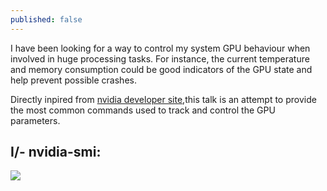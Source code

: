 ```yaml
---
published: false
---
```



I have been looking for a way to control my system GPU behaviour when involved in huge processing tasks. For instance, the current temperature and memory consumption could be good indicators of the GPU state and help prevent possible crashes.

Directly inpired from [nvidia developer site](http://developer.nvidia.com/nvidia-management-library-nvml/),this talk is an attempt to provide the most common commands used to track and control the GPU parameters.

## I/- nvidia-smi:

![]({{site.baseurl}}/images/nvidia-smi.png)
